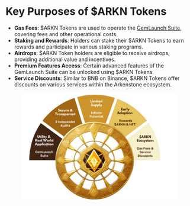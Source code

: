 # Key Purposes of $ARKN Tokens

* **Gas Fees**: $ARKN Tokens are used to operate the [GemLaunch Suite](../the-gemlaunch-suite/), covering fees and other operational costs.
* **Staking and Rewards**: Holders can stake their $ARKN Tokens to earn rewards and participate in various staking programs.
* **Airdrops**: $ARKN Token holders are eligible to receive airdrops, providing additional value and incentives.
* **Premium Features Access**: Certain advanced features of the GemLaunch Suite can be unlocked using $ARKN Tokens.
* **Service Discounts**: Similar to BNB on Binance, $ARKN Tokens offer discounts on various services within the Arkenstone ecosystem.

<figure><img src="../.gitbook/assets/5 reasons to buy arkn_compressed.jpg" alt=""><figcaption></figcaption></figure>
